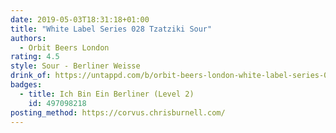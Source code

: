 ```yaml
---
date: 2019-05-03T18:31:18+01:00
title: "White Label Series 028 Tzatziki Sour"
authors:
  - Orbit Beers London
rating: 4.5
style: Sour - Berliner Weisse
drink_of: https://untappd.com/b/orbit-beers-london-white-label-series-028-tzatziki-sour/3175074
badges:
  - title: Ich Bin Ein Berliner (Level 2)
    id: 497098218
posting_method: https://corvus.chrisburnell.com/
---
```

